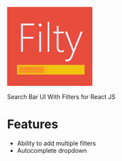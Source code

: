 <img src="https://raw.githubusercontent.com/Raathigesh/Filty/master/wiki/Filty%20Logo.fw.png" width="200">

Search Bar UI With Filters for React JS

# Features
- Ability to add multiple filters
- Autocomplete dropdown


